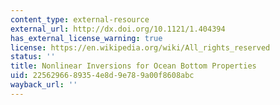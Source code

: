 ```yaml
---
content_type: external-resource
external_url: http://dx.doi.org/10.1121/1.404394
has_external_license_warning: true
license: https://en.wikipedia.org/wiki/All_rights_reserved
status: ''
title: Nonlinear Inversions for Ocean Bottom Properties
uid: 22562966-8935-4e8d-9e78-9a00f8608abc
wayback_url: ''
---
```

